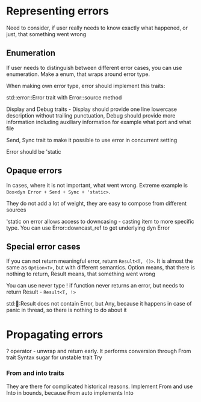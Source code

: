 # Representing errors
Need to consider, if user really needs to know exactly what happened, or just, that something went wrong
## Enumeration
If user needs to distinguish between different error cases, you can use enumeration. Make a enum, that wraps around error type.

When making own error type, error should implement this traits:

std::error::Error trait with Error::source method

Display and Debug traits - Display should provide one line lowercase description without trailing punctuation, Debug should provide more information including auxiliary information for example what port and what file

Send, Sync trait to make it possible to use error in concurrent setting

Error should be 'static
## Opaque errors
In cases, where it is not important, what went wrong. Extreme example is `Box<dyn Error + Send + Sync + 'static>`. 

They do not add a lot of weight, they are easy to compose from different sources

'static on error allows access to downcasing - casting item to more specific type. You can use Error::downcast_ref to get underlying dyn Error
## Special error cases
If you can not return meaningful error, return `Result<T, ()>`. It is almost the same as `Option<T>`,  but with different semantics. Option means, that there is nothing to return, Result means, that something went wrong

You can use never type ! if function never returns an error, but needs to return Result - `Result<T, !>`

std::thread::Result does not contain Error, but Any, because it happens in case of panic in thread, so there is nothing to do about it
# Propagating errors

? operator - unwrap and return early. It performs conversion through From trait
Syntax sugar for unstable trait Try
### From and into traits
They are there for complicated historical reasons. Implement From and use Into in bounds, because From auto implements Into